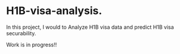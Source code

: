 # H1B-visa-analysis.

In this project, I would to Analyze H1B visa data and predict H1B visa securability. 

Work is in progress!! 
